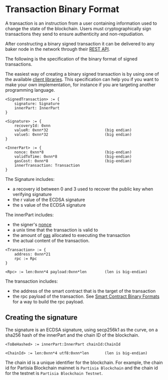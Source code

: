 # Transaction Binary Format

A transaction is an instruction from a user containing information used to change the state of the blockchain. Users
must cryptographically sign transactions they send to ensure authenticity and non-repudiation.

After constructing a binary signed transaction it can be delivered to any baker node in the network through
their [REST API](../rest).

The following is the specification of the binary format of signed transactions.

The easiest way of creating a binary signed transaction is by using one of the
available [client libraries](smart-contract-tools-overview.md#client). This specification can help you if you want to
make your own implementation, for instance if you are targeting another programming language.

```
<SignedTransaction> := {
    signature: Signature
    innerPart: InnerPart
}

<Signature> := {
    recoveryId: 0xnn
    valueR: 0xnn*32                         (big endian)
    valueS: 0xnn*32                         (big endian)
}

<InnerPart> := {
    nonce: 0xnn*8                           (big-endian)
    validToTime: 0xnn*8                     (big-endian)
    gasCost: 0xnn*8                         (big-endian)
    innerTransaction: Transaction
}
```

The Signature includes:

- a recovery id between 0 and 3 used to recover the public key when verifying signature
- the r value of the ECDSA signature
- the s value of the ECDSA signature

The innerPart includes:

- the signer's [nonce](../pbc-fundamentals/dictionary.md#nonce)
- a unix time that the transaction is valid to
- the amount of [gas](gas/transaction-gas-prices.md) allocated to executing the transaction 
- the actual content of the transaction.

```
<Transaction> := {
    address: 0xnn*21
    rpc := Rpc
}

<Rpc> := len:0xnn*4 payload:0xnn*len        (len is big-endian)
```

The transaction includes:

- the address of the smart contract that is the target of the transaction
- the rpc payload of the transaction. See [Smart Contract Binary Formats](smart-contract-binary-formats.md)
for a way to build the rpc payload.

## Creating the signature

The signature is an ECDSA signature, using secp256k1 as the curve, on a sha256 hash of the innerPart and the chain ID of
the blockchain.

````
<ToBeHashed> := innerPart:InnerPart chainId:ChainId

<ChainId> := len:0xnn*4 utf8:0xnn*len       (len is big-endian)
````

The chain id is a unique identifier for the blockchain. For example, the chain id for Partisia Blockchain mainnet is
`Partisia Blockchain` and the chain id for the testnet is `Partisia Blockchain Testnet`.
